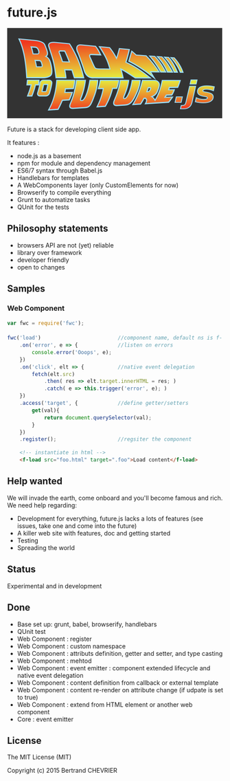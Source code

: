 # future.js

!['Future.js'](public/img/logo.png "Future.js")

Future is a stack for developing client side app.

It features :

- node.js as a basement
- npm for module and dependency management
- ES6/7 syntax through Babel.js
- Handlebars for templates
- A WebComponents layer (only CustomElements for now)
- Browserify to compile everything
- Grunt to automatize tasks
- QUnit for the tests

## Philosophy statements

 - browsers API are not (yet) reliable
 - library over framework
 - developer friendly
 - open to changes

## Samples

### Web Component

```javascript
var fwc = require('fwc');

fwc('load')                         //component name, default ns is f-
    .on('error', e => {             //listen on errors
        console.error('Ooops', e);
    })
    .on('click', elt => {           //native event delegation
        fetch(elt.src)
            .then( res => elt.target.innerHTML = res; )
            .catch( e => this.trigger('error', e); )
    })
    .access('target', {             //define getter/setters
        get(val){
            return document.querySelector(val);
        }
    })
    .register();                    //regsiter the component
```

```html
    <!-- instantiate in html -->
    <f-load src="foo.html" target=".foo">Load content</f-load>
```

## Help wanted

We will invade the earth, come onboard and you'll become famous and rich. We need help regarding:
 - Development for everything, future.js lacks a lots of features (see issues, take one and come into the future)
 - A killer web site with features, doc and getting started
 - Testing
 - Spreading the world

## Status

Experimental and in development

## Done

 - Base set up: grunt, babel, browserify, handlebars
 - QUnit test
 - Web Component : register
 - Web Component : custom namespace
 - Web Component : attributs definition, getter and setter, and type casting
 - Web Component : mehtod
 - Web Component : event emitter : component extended lifecycle and native event delegation
 - Web Component : content definition from callback or external template
 - Web Component : content re-render on attribute change (if udpate is set to true)
 - Web Component : extend from HTML element or another web component
 - Core : event emitter

## License

The MIT License (MIT)

Copyright (c) 2015 Bertrand CHEVRIER

